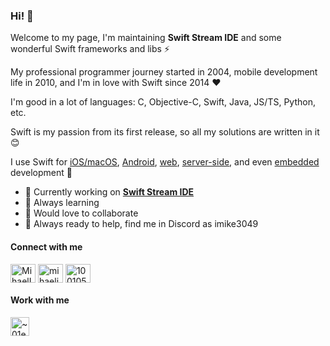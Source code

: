 ### Hi! 👋

Welcome to my page, I'm maintaining **Swift Stream IDE** and some wonderful Swift frameworks and libs ⚡️

My professional programmer journey started in 2004, mobile development life in 2010, and I'm in love with Swift since 2014 ❤️

I'm good in a lot of languages: C, Objective-C, Swift, Java, JS/TS, Python, etc.

Swift is my passion from its first release, so all my solutions are written in it 😊

I use Swift for [iOS/macOS](https://github.com/MihaelIsaev/UIKitPlus), [Android](https://github.com/swifdroid/), [web](https://github.com/swifweb/), [server-side](https://github.com/vapor/), and even [embedded](https://github.com/apple/swift-embedded-examples) development 💪

- 🔬 Currently working on [**Swift Stream IDE**](https://swift.stream/)
- 📖 Always learning
- 🤝 Would love to collaborate
- 💬 Always ready to help, find me in Discord as imike3049

<h4 align="left">Connect with me</h4>
<p align="left">
<a href="https://twitter.com/MihaelIsaev" target="blank"><img align="center" src="https://raw.githubusercontent.com/rahuldkjain/github-profile-readme-generator/master/src/images/icons/Social/twitter.svg" alt="MihaelIsaev" height="30" width="40" /></a>
<a href="https://linkedin.com/in/mihaelisaev" target="blank"><img align="center" src="https://raw.githubusercontent.com/rahuldkjain/github-profile-readme-generator/master/src/images/icons/Social/linked-in-alt.svg" alt="mihaelisaev" height="30" width="40" /></a>
<a href="https://stackoverflow.com/users/1001057/imike" target="blank"><img align="center" src="https://raw.githubusercontent.com/rahuldkjain/github-profile-readme-generator/master/src/images/icons/Social/stack-overflow.svg" alt="1001057" height="30" width="40" /></a>
<!--<a href="https://medium.com/@imike" target="blank"><img align="center" src="https://raw.githubusercontent.com/rahuldkjain/github-profile-readme-generator/master/src/images/icons/Social/medium.svg" alt="@imike" height="30" width="40" /></a>-->
</p>

<h4 align="left">Work with me</h4>

<a href="http://upwork.com/freelancers/~01e0f70e7b012fe926" target="blank"><img align="center" src="https://user-images.githubusercontent.com/1272610/208245596-24ed1a08-26ea-47bb-a934-913587f53ae1.png" alt="~01e0f70e7b012fe926" height="30" /></a>
